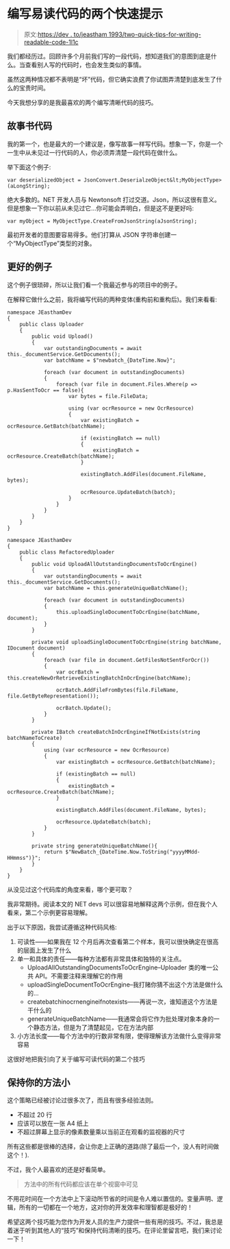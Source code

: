 # 编写易读代码的两个快速提示

> 原文:[https://dev . to/jeastham 1993/two-quick-tips-for-writing-readable-code-1l1c](https://dev.to/jeastham1993/two-quick-tips-for-writing-legible-code-1l1c)

我们都经历过。回顾许多个月前我们写的一段代码，想知道我们的意图到底是什么。当查看别人写的代码时，也会发生类似的事情。

虽然这两种情况都不表明是“坏”代码，但它确实浪费了你试图弄清楚到底发生了什么的宝贵时间。

今天我想分享的是我最喜欢的两个编写清晰代码的技巧。

## [](#storybook-code)故事书代码

我的第一个，也是最大的一个建议是，像写故事一样写代码。想象一下，你是一个一生中从未见过一行代码的人，你必须弄清楚一段代码在做什么。

举下面这个例子:

```
var deserializedObject = JsonConvert.DeserialzeObject&lt;MyObjectType>(aLongString); 
```

绝大多数的。NET 开发人员与 Newtonsoft 打过交道。Json，所以这很有意义。但是想象一下你以前从未见过它…你可能会弄明白，但是这不是更好吗:

```
var myObject = MyObjectType.CreateFromJsonString(aJsonString); 
```

最初开发者的意图要容易得多。他们打算从 JSON 字符串创建一个“MyObjectType”类型的对象。

## [](#a-better-example)更好的例子

这个例子很琐碎，所以让我们看一个我最近参与的项目中的例子。

在解释它做什么之前，我将编写代码的两种变体(重构前和重构后)。我们来看看:

```
namespace JEasthamDev
{
    public class Uploader
    {
        public void Upload()
        {
            var outstandingDocuments = await this._documentService.GetDocuments();
            var batchName = $"newbatch_{DateTime.Now}";

            foreach (var document in outstandingDocuments)
            {
                foreach (var file in document.Files.Where(p => p.HasSentToOcr == false){
                    var bytes = file.FileData;

                    using (var ocrResource = new OcrResource)
                    {
                        var existingBatch = ocrResource.GetBatch(batchName);

                        if (existingBatch == null)
                        {
                            existingBatch = ocrResource.CreateBatch(batchName);
                        }

                        existingBatch.AddFiles(document.FileName, bytes);

                        ocrResource.UpdateBatch(batch);
                    }
                }
            }
        }
    }
} 
```

```
namespace JEasthamDev
{
    public class RefactoredUploader
    {
        public void UploadAllOutstandingDocumentsToOcrEngine()
        {
            var outstandingDocuments = await this._documentService.GetDocuments();
            var batchName = this.generateUniqueBatchName();

            foreach (var document in outstandingDocuments)
            {
                this.uploadSingleDocumentToOcrEngine(batchName, document);
            }
        }

        private void uploadSingleDocumentToOcrEngine(string batchName, IDocument document)
        {
            foreach (var file in document.GetFilesNotSentForOcr())
            {
                var ocrBatch = this.createNewOrRetrieveExistingBatchInOcrEngine(batchName);

                ocrBatch.AddFileFromBytes(file.FileName, file.GetByteRepresentation());

                ocrBatch.Update();
            }
        }

        private IBatch createBatchInOcrEngineIfNotExists(string batchNameToCreate)
        {
            using (var ocrResource = new OcrResource)
            {
                var existingBatch = ocrResource.GetBatch(batchName);

                if (existingBatch == null)
                {
                    existingBatch = ocrResource.CreateBatch(batchName);
                }

                existingBatch.AddFiles(document.FileName, bytes);

                ocrResource.UpdateBatch(batch);
            }
        }

        private string generateUniqueBatchName(){
            return $"NewBatch_{DateTime.Now.ToString("yyyyMMdd-HHmmss")}";
        }
    }
} 
```

从没见过这个代码库的角度来看，哪个更可取？

我非常期待。阅读本文的 NET devs 可以很容易地解释这两个示例，但在我个人看来，第二个示例更容易理解。

出于以下原因，我尝试遵循这种代码风格:

1.  可读性——如果我在 12 个月后再次查看第二个样本，我可以很快确定在很高的层面上发生了什么
2.  单一和具体的责任——每种方法都有非常具体和独特的关注点。
    *   UploadAllOutstandingDocumentsToOcrEngine–Uploader 类的唯一公共 API。不需要注释来理解它的作用
    *   uploadSingleDocumentToOcrEngine–我打赌你猜不出这个方法是做什么的…
    *   createbatchinocrnengineifnotexists——再说一次，谁知道这个方法是干什么的
    *   generateUniqueBatchName——我通常会将它作为批处理对象本身的一个静态方法，但是为了清楚起见，它在方法内部
3.  小方法长度——每个方法中的行数非常有限，使得理解该方法做什么变得非常容易

这很好地把我引向了关于编写可读代码的第二个技巧

## 保持你的方法小

这个策略已经被讨论过很多次了，而且有很多经验法则。

*   不超过 20 行
*   应该可以放在一张 A4 纸上
*   不超过屏幕上显示的像素数量乘以当前正在观看的监视器的尺寸

所有这些都是很棒的选择，会让你走上正确的道路(除了最后一个，没人有时间做这个！).

不过，我个人最喜欢的还是好看简单。

> 方法中的所有代码都应该在单个视窗中可见

不用花时间在一个方法中上下滚动所节省的时间是令人难以置信的。变量声明、逻辑，所有的一切都在一个地方，这对你的开发效率和理智都是极好的！

希望这两个技巧能为您作为开发人员的生产力提供一些有用的技巧。不过，我总是着迷于听到其他人的“技巧”和保持代码清晰的技巧。在评论里留言吧，我们来讨论一下！